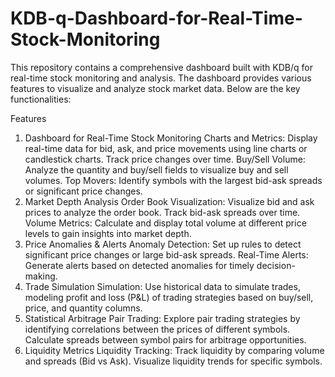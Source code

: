# KDB-q-Dashboard-for-Real-Time-Stock-Monitoring

This repository contains a comprehensive dashboard built with KDB/q for real-time stock monitoring and analysis. The dashboard provides various features to visualize and analyze stock market data. Below are the key functionalities:

Features
1. Dashboard for Real-Time Stock Monitoring
Charts and Metrics: Display real-time data for bid, ask, and price movements using line charts or candlestick charts. Track price changes over time.
Buy/Sell Volume: Analyze the quantity and buy/sell fields to visualize buy and sell volumes.
Top Movers: Identify symbols with the largest bid-ask spreads or significant price changes.
2. Market Depth Analysis
Order Book Visualization: Visualize bid and ask prices to analyze the order book. Track bid-ask spreads over time.
Volume Metrics: Calculate and display total volume at different price levels to gain insights into market depth.
3. Price Anomalies & Alerts
Anomaly Detection: Set up rules to detect significant price changes or large bid-ask spreads.
Real-Time Alerts: Generate alerts based on detected anomalies for timely decision-making.
4. Trade Simulation
Simulation: Use historical data to simulate trades, modeling profit and loss (P&L) of trading strategies based on buy/sell, price, and quantity columns.
5. Statistical Arbitrage
Pair Trading: Explore pair trading strategies by identifying correlations between the prices of different symbols. Calculate spreads between symbol pairs for arbitrage opportunities.
6. Liquidity Metrics
Liquidity Tracking: Track liquidity by comparing volume and spreads (Bid vs Ask). Visualize liquidity trends for specific symbols.
